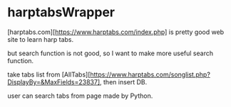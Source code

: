 # harptabsWrapper
[harptabs.com][https://www.harptabs.com/index.php] is pretty good web site
to learn harp tabs.

but search function is not good,
so I want to make more useful search function.

take tabs list from [AllTabs][https://www.harptabs.com/songlist.php?DisplayBy=&MaxFields=23837],
then insert DB.

user can search tabs from page made by Python.


